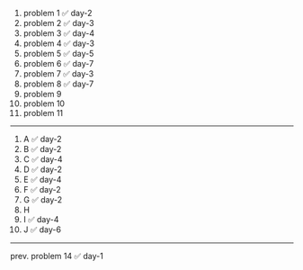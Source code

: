 1. problem 1    ✅ day-2
2. problem 2    ✅ day-3
3. problem 3    ✅ day-4
4. problem 4    ✅ day-3
5. problem 5    ✅ day-5
6. problem 6    ✅ day-7
7. problem 7    ✅ day-3
8. problem 8    ✅ day-7
9. problem 9
10. problem 10
11. problem 11

---

1. A  ✅ day-2
2. B  ✅ day-2 
3. C  ✅ day-4
4. D  ✅ day-2
5. E  ✅ day-4
6. F  ✅ day-2
7. G  ✅ day-2
8. H
9. I  ✅ day-4
10. J ✅ day-6

--- 

prev. problem 14 ✅ day-1